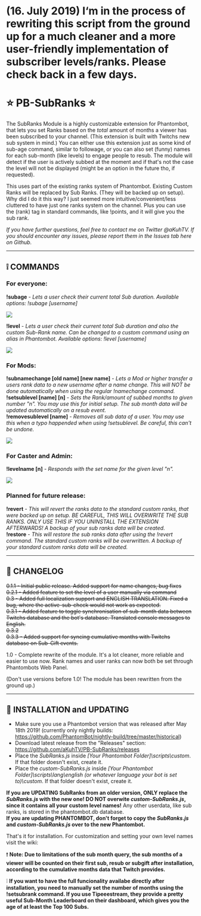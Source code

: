 # (16. July 2019) **I‘m in the process of rewriting this script from the ground up for a much cleaner and a more user-friendly implementation of subscriber levels/ranks. Please check back in a few days.**





# ⭐ PB-SubRanks ⭐

The SubRanks Module is a highly customizable extension for Phantombot, that lets you set Ranks based on the *total* amount of months a viewer has been subscribed to your channel. (This extension is built with Twitchs new sub system in mind.)
You can either use this extension just as some kind of sub-age command, similar to followage, or you can also set (funny) names for each sub-month (like levels) to engage people to resub. The module will detect if the user is actively subbed at the moment and if that's not the case the level will not be displayed (might be an option in the future tho, if requested).  
  
This uses part of the existing ranks system of Phantombot. Existing Custom Ranks will be replaced by Sub Ranks. (They will be backed up on setup). Why did I do it this way? I just seemed more intuitive/convenient/less cluttered to have just one ranks system on the channel. Plus you can use the (rank) tag in standard commands, like !points, and it will give you the sub rank.  
  
*If you have further questions, feel free to contact me on Twitter @aKuhTV. If you should encounter any issues, please report them in the Issues tab here on Github.*
  
-------------  
  
## ❕ COMMANDS

### For everyone:  
  
**!subage** - *Lets a user check their current total Sub duration. Available options: !subage [username]*  
  
![](https://i.imgur.com/5aA600I.jpg)  
  
**!level** - *Lets a user check their current total Sub duration and also the custom Sub-Rank name.  Can be changed to a custom command using an alias in Phantombot. Available options: !level [username]*  
  
![](https://i.imgur.com/X41DBEk.jpg)  
  
### For Mods:  
  
**!subnamechange [old name] [new name]** - *Lets a Mod or higher transfer a users rank data to a new username after a name change. This will NOT be done automatically when using the regular !namechange command.*  
**!setsublevel [name] [n]** - *Sets the Rank/amount of subbed months to given number "n". You may use this for initial setup. The sub month data will be updated automatically on a resub event.*  
**!removesublevel [name]** - *Removes all sub data of a user. You may use this when a typo happended when using !setsublevel. Be careful, this can't be undone.*  
  
![](https://i.imgur.com/Q7fmCuj.jpg)  
  
### For Caster and Admin:  
  
**!levelname [n]** - *Responds with the set name for the given level "n".*  
  
![](https://i.imgur.com/c6ls5eR.jpg)  
  
  
### Planned for future release:  
  
**!revert** - *This will revert the ranks data to the standard custom ranks, that were backed up on setup. BE CAREFUL, THIS WILL OVERWRITE THE SUB RANKS. ONLY USE THIS IF YOU UNINSTALL THE EXTENSION AFTERWARDS! A backup of your sub ranks data will be created.*  
**!restore** - *This will restore the sub ranks data after using the !revert command. The standard custom ranks will be overwritten. A backup of your standard custom ranks data will be created.*  
  
  
--------------  
  
## 📆 CHANGELOG  

~~0.1.1 - Initial public release. Added support for name changes, bug fixes  
0.2.1 - Added feature to set the level of a user manually via command  
0.3 - Added full localization support and ENGLISH TRANSLATION. Fixed a bug, where the active-sub-check would not work as expected.  
0.3.1 - Added feature to toggle synchronisation of sub-month data between Twitchs database and the bot's database. Translated console messages to English.   
0.3.2  
0.3.3 - Added support for syncing cumulative months with Twitchs database on Sub-Gift events.~~  
  
1.0 - Complete rewrite of the module. It's a lot cleaner, more reliable and easier to use now. Rank names and user ranks can now both be set through Phantombots Web Panel.  
  
(Don't use versions before 1.0! The module has been rewritten from the ground up.)  
  
--------------  
  
## 💾 INSTALLATION and UPDATING  
    
- Make sure you use a Phantombot version that was released after May 18th 2019! (currently only nightly builds: https://github.com/PhantomBot/nightly-build/tree/master/historical)  
- Download latest release from the "Releases" section: https://github.com/aKuhTV/PB-SubRanks/releases  
- Place the *SubRanks.js* inside *[Your Phantombot Folder]\scripts\custom*. If that folder doesn't exist, create it.  
- Place the *custom-SubRanks.js* inside *[Your Phantombot Folder]\scripts\lang\english (or whatever language your bot is set to)\custom*. If that folder doesn't exist, create it.  
  
**If you are UPDATING SubRanks from an older version, ONLY replace the *SubRanks.js* with the new one! DO NOT overwite *custom-SubRanks.js*, since it contains all your custom level names!** Any other userdata, like sub ranks, is stored in the phantombot.db database.  
**If you are updating PHANTOMBOT, don't forget to copy the *SubRanks.js* and *custom-SubRanks.js* over to the new Phantombot.**  
  
That's it for installation. For customization and setting your own level names visit the wiki:  
  
❗ **Note: Due to limitations of the sub month query, the sub months of a viewer will be counted on their first sub, resub or subgift after installation, according to the cumulative months data that Twitch provides.**     
  
❕ **If you want to have the full funcionality availabe directly after installation, you need to manually set the number of months using the !setsubrank command. If you use Tipeeestream, they provide a pretty useful Sub-Month Leaderboard on their dashboard, which gives you the age of at least the Top 100 Subs.**
